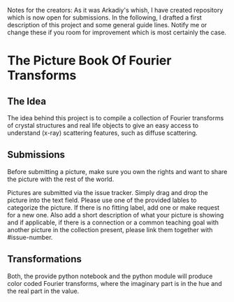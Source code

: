 Notes for the creators:
As it was Arkadiy's whish, I have created repository which is now open for submissions. In the following, I drafted a first description of this project and some general guide lines. Notify me or change these if you room for improvement which is most certainly the case.

# The Picture Book Of Fourier Transforms

## The Idea
The idea behind this project is to compile a collection of Fourier transforms of crystal structures and real life objects to give an easy access to understand (x-ray) scattering features, such as diffuse scattering.

## Submissions
Before submitting a picture, make sure you own the rights and want to share the picture with the rest of the world.

Pictures are submitted via the issue tracker. Simply drag and drop the picture into the text field. Please use one of the provided lables to categorize the picture. If there is no fitting label, add one or make request for a new one. Also add a short description of what your picture is showing and if applicable, if there is a connection or a common teaching goal with another picture in the collection present, please link them together with #issue-number.

## Transformations
Both, the provide python notebook and the python module will produce color coded Fourier transforms, where the imaginary part is in the hue and the real part in the value.
